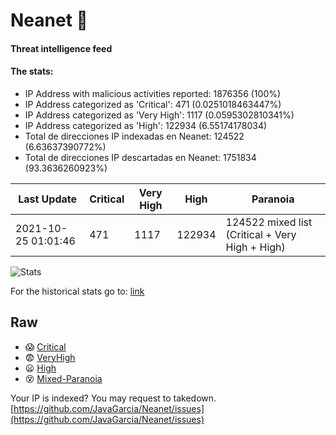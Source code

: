 # Neanet :hocho:
#### Threat intelligence feed
#### The stats:

- IP Address with malicious activities reported: 1876356 (100%)
- IP Address categorized as 'Critical':  471 (0.0251018463447%)
- IP Address categorized as 'Very High':  1117 (0.0595302810341%)
- IP Address categorized as 'High':  122934 (6.55174178034)
- Total de direcciones IP indexadas en Neanet:  124522 (6.63637390772%)
- Total de direcciones IP descartadas en Neanet:  1751834 (93.3636260923%)

| Last Update | Critical | Very High | High | Paranoia |
| --- | --- | --- | --- | --- |
| 2021-10-25 01:01:46 | 471 | 1117 | 122934 | 124522 mixed list (Critical + Very High + High)|

![Stats](https://docs.google.com/spreadsheets/d/e/2PACX-1vSnaNMIXVabIpDJjufMlzH7poXnshF3mgd8Is1g9ytUEzVsP5my4Trn8f-xkoLLQ38xpL3HtmUexLo6/pubchart?oid=501124687&format=image)

For the historical stats go to: [link](/stats.csv)
## Raw
- :scream: [Critical](https://raw.githubusercontent.com/JavaGarcia/Neanet/master/blacklists/neanet_critical.txt)
- :fearful: [VeryHigh](https://raw.githubusercontent.com/JavaGarcia/Neanet/master/blacklists/neanet_veryHigh.txtt)
- :frowning: [High](https://raw.githubusercontent.com/JavaGarcia/Neanet/master/blacklists/neanet_high.txt)
- :dizzy_face: [Mixed-Paranoia](https://raw.githubusercontent.com/JavaGarcia/Neanet/master/blacklists/neanet_all.txt)


Your IP is indexed? You may request to takedown. [https://github.com/JavaGarcia/Neanet/issues](https://github.com/JavaGarcia/Neanet/issues)
































































































































































































































































































































































































































































































































































































































































































































































































































































































































































































































































































































































































































































































































































































































































































































































































































































































































































































































































































































































































































































































































































































































































































































































































































































































































































































































































































































































































































































































































































































































































































































































































































































































































































































































































































































































































































































































































































































































































































































































































































































































































































































































































































































































































































































































































































































































































































































































































































































































































































































































































































































































































































































































































































































































































































































































































































































































































































































































































































































































































































































































































































































































































































































































































































































































































































































































































































































































































































































































































































































































































































































































































































































































































































































































































































































































































































































































































































































































































































































































































































































































































































































































































































































































































































































































































































































































































































































































































































































































































































































































































































































































































































































































































































































































































































































































































































































































































































































































































